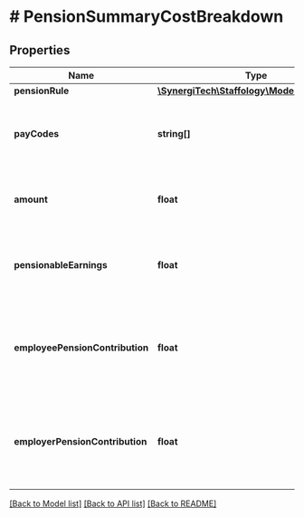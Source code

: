 # # PensionSummaryCostBreakdown

## Properties

Name | Type | Description | Notes
------------ | ------------- | ------------- | -------------
**pensionRule** | [**\SynergiTech\Staffology\Model\PensionRule**](PensionRule.md) |  | [optional]
**payCodes** | **string[]** | The list of pay codes associated with this pension rule. | [optional]
**amount** | **float** | The amount associated with this pension entry. | [optional]
**pensionableEarnings** | **float** | The total pensionable earnings relevant to this pension rule. | [optional]
**employeePensionContribution** | **float** | The contribution amount made by the employee towards the pension. | [optional]
**employerPensionContribution** | **float** | The contribution amount made by the employer towards the pension. | [optional]

[[Back to Model list]](../../README.md#models) [[Back to API list]](../../README.md#endpoints) [[Back to README]](../../README.md)
